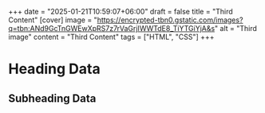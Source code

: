 +++
date = "2025-01-21T10:59:07+06:00"
draft = false
title = "Third Content"
[cover]
    image = "https://encrypted-tbn0.gstatic.com/images?q=tbn:ANd9GcTnGWEwXpRS7z7rVaGrjIWWTdE8_TiYTGiYjA&s"
    alt = "Third image"
    content = "Third Content"
tags = ["HTML", "CSS"]
+++

# Heading Data
## Subheading Data
